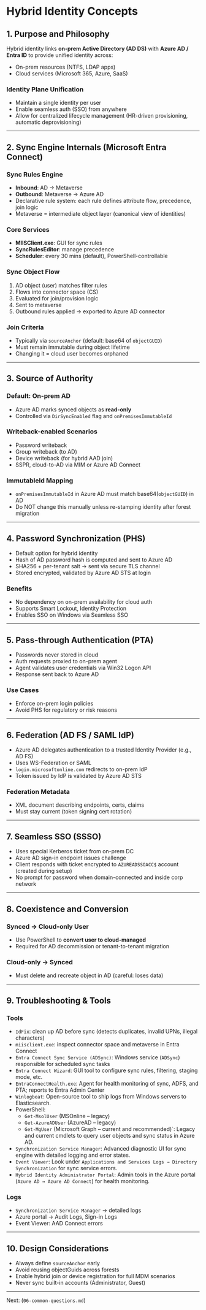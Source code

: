 # Hybrid Identity Concepts

## 1. Purpose and Philosophy

Hybrid identity links **on-prem Active Directory (AD DS)** with **Azure AD / Entra ID** to provide unified identity across:

- On-prem resources (NTFS, LDAP apps)
- Cloud services (Microsoft 365, Azure, SaaS)

### Identity Plane Unification

- Maintain a single identity per user
- Enable seamless auth (SSO) from anywhere
- Allow for centralized lifecycle management (HR-driven provisioning, automatic deprovisioning)

---

## 2. Sync Engine Internals (Microsoft Entra Connect)

### Sync Rules Engine

- **Inbound**: AD → Metaverse
- **Outbound**: Metaverse → Azure AD
- Declarative rule system: each rule defines attribute flow, precedence, join logic
- Metaverse = intermediate object layer (canonical view of identities)

### Core Services

- **MIISClient.exe**: GUI for sync rules
- **SyncRulesEditor**: manage precedence
- **Scheduler**: every 30 mins (default), PowerShell-controllable

### Sync Object Flow

1. AD object (user) matches filter rules
2. Flows into connector space (CS)
3. Evaluated for join/provision logic
4. Sent to metaverse
5. Outbound rules applied → exported to Azure AD connector

### Join Criteria

- Typically via `sourceAnchor` (default: base64 of `objectGUID`)
- Must remain immutable during object lifetime
- Changing it = cloud user becomes orphaned

---

## 3. Source of Authority

### Default: On-prem AD

- Azure AD marks synced objects as **read-only**
- Controlled via `DirSyncEnabled` flag and `onPremisesImmutableId`

### Writeback-enabled Scenarios

- Password writeback
- Group writeback (to AD)
- Device writeback (for hybrid AAD join)
- SSPR, cloud-to-AD via MIM or Azure AD Connect

### ImmutableId Mapping

- `onPremisesImmutableId` in Azure AD must match base64(`objectGUID`) in AD
- Do NOT change this manually unless re-stamping identity after forest migration

---

## 4. Password Synchronization (PHS)

- Default option for hybrid identity
- Hash of AD password hash is computed and sent to Azure AD
- SHA256 + per-tenant salt → sent via secure TLS channel
- Stored encrypted, validated by Azure AD STS at login

### Benefits

- No dependency on on-prem availability for cloud auth
- Supports Smart Lockout, Identity Protection
- Enables SSO on Windows via Seamless SSO

---

## 5. Pass-through Authentication (PTA)

- Passwords never stored in cloud
- Auth requests proxied to on-prem agent
- Agent validates user credentials via Win32 Logon API
- Response sent back to Azure AD

### Use Cases

- Enforce on-prem login policies
- Avoid PHS for regulatory or risk reasons

---

## 6. Federation (AD FS / SAML IdP)

- Azure AD delegates authentication to a trusted Identity Provider (e.g., AD FS)
- Uses WS-Federation or SAML
- `login.microsoftonline.com` redirects to on-prem IdP
- Token issued by IdP is validated by Azure AD STS

### Federation Metadata

- XML document describing endpoints, certs, claims
- Must stay current (token signing cert rotation)

---

## 7. Seamless SSO (SSSO)

- Uses special Kerberos ticket from on-prem DC
- Azure AD sign-in endpoint issues challenge
- Client responds with ticket encrypted to `AZUREADSSOACC$` account (created during setup)
- No prompt for password when domain-connected and inside corp network

---

## 8. Coexistence and Conversion

### Synced → Cloud-only User

- Use PowerShell to **convert user to cloud-managed**
- Required for AD decommission or tenant-to-tenant migration

### Cloud-only → Synced

- Must delete and recreate object in AD (careful: loses data)

---

## 9. Troubleshooting & Tools

### Tools

- `IdFix`: clean up AD before sync (detects duplicates, invalid UPNs, illegal characters)
- `miisclient.exe`: inspect connector space and metaverse in Entra Connect
- `Entra Connect Sync Service (ADSync)`: Windows service (`ADSync`) responsible for scheduled sync tasks
- `Entra Connect Wizard`: GUI tool to configure sync rules, filtering, staging mode, etc.
- `EntraConnectHealth.exe`: Agent for health monitoring of sync, ADFS, and PTA; reports to Entra Admin Center
- `Winlogbeat`: Open-source tool to ship logs from Windows servers to Elasticsearch.
- PowerShell:
  - `Get-MsolUser` (MSOnline – legacy)
  - `Get-AzureADUser` (AzureAD – legacy)
  - `Get-MgUser` (Microsoft Graph – current and recommended)`: Legacy and current cmdlets to query user objects and sync status in Azure AD.
- `Synchronization Service Manager`: Advanced diagnostic UI for sync engine with detailed logging and error states.
- `Event Viewer`: Look under `Applications and Services Logs → Directory Synchronization` for sync service errors.
- `Hybrid Identity Administrator Portal`: Admin tools in the Azure portal (`Azure AD → Azure AD Connect`) for health monitoring.

### Logs

- `Synchronization Service Manager` → detailed logs
- Azure portal → Audit Logs, Sign-in Logs
- Event Viewer: AAD Connect errors

---

## 10. Design Considerations

- Always define `sourceAnchor` early
- Avoid reusing objectGuids across forests
- Enable hybrid join or device registration for full MDM scenarios
- Never sync built-in accounts (Administrator, Guest)

---

Next: (`06-common-questions.md`)
